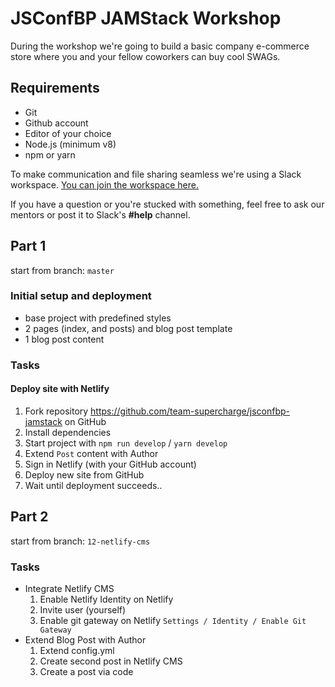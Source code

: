 # JSConfBP JAMStack Workshop

During the workshop we're going to build a basic company e-commerce store where you and your fellow coworkers can buy cool SWAGs.

## Requirements

- Git
- Github account
- Editor of your choice
- Node.js (minimum v8)
- npm or yarn

To make communication and file sharing seamless we're using a Slack workspace. [You can join the workspace here.](https://join.slack.com/t/jsconfbp-jamstack/shared_invite/enQtNzY1OTIyNjIxMTI2LTg4Y2FlNTEzMDFhOTE2Yzg1ZjlhMmM2YWZiMWYxNjNjM2VkMjNlOTIyZTkzOWJkOTEwOWJkNWQyMTc0ZmRiMWQ)

If you have a question or you're stucked with something, feel free to ask our mentors or post it to Slack's **#help** channel.

## Part 1

start from branch: `master`

### Initial setup and deployment

- base project with predefined styles
- 2 pages (index, and posts) and blog post template
- 1 blog post content

### Tasks

#### Deploy site with Netlify

1. Fork repository https://github.com/team-supercharge/jsconfbp-jamstack on GitHub
2. Install dependencies
3. Start project with `npm run develop` / `yarn develop`
4. Extend `Post` content with Author
5. Sign in Netlify (with your GitHub account)
6. Deploy new site from GitHub
7. Wait until deployment succeeds..

## Part 2

start from branch: `12-netlify-cms`

### Tasks

- Integrate Netlify CMS
  1. Enable Netlify Identity on Netlify
  2. Invite user (yourself)
  3. Enable git gateway on Netlify `Settings / Identity / Enable Git Gateway`
- Extend Blog Post with Author
  1. Extend config.yml
  2. Create second post in Netlify CMS
  3. Create a post via code
